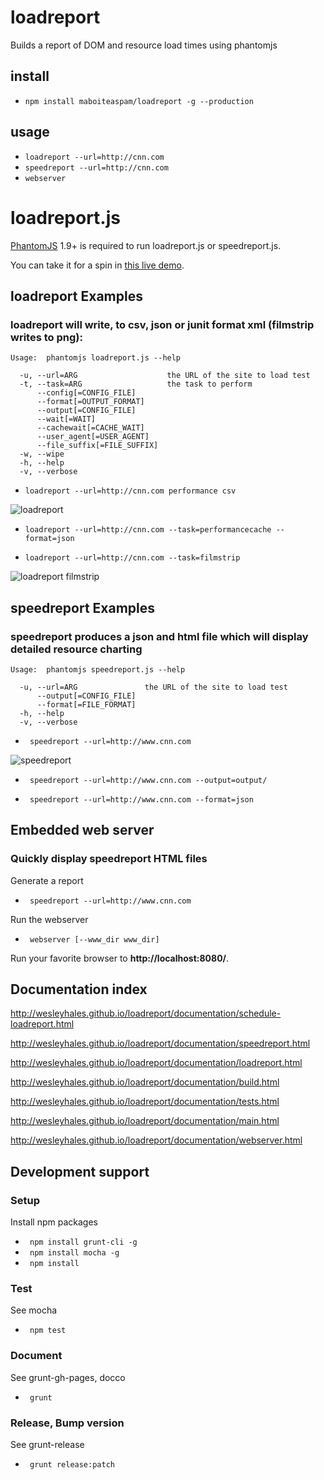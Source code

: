 # loadreport
Builds a report of DOM and resource load times using phantomjs

## install
* ``` npm install maboiteaspam/loadreport -g --production ```

## usage
* ``` loadreport --url=http://cnn.com ```
* ``` speedreport --url=http://cnn.com ```
* ``` webserver ```



# loadreport.js
[PhantomJS](http://www.phantomjs.org/) 1.9+ is required to run loadreport.js or speedreport.js.

You can take it for a spin in [this live demo](http://loadreport.wesleyhales.com/report.html).

## loadreport Examples
### loadreport will write, to csv, json or junit format xml (filmstrip writes to png):

```
Usage:  phantomjs loadreport.js --help

  -u, --url=ARG                    the URL of the site to load test
  -t, --task=ARG                   the task to perform
      --config[=CONFIG_FILE]
      --format[=OUTPUT_FORMAT]
      --output[=CONFIG_FILE]
      --wait[=WAIT]
      --cachewait[=CACHE_WAIT]
      --user_agent[=USER_AGENT]
      --file_suffix[=FILE_SUFFIX]
  -w, --wipe
  -h, --help
  -v, --verbose
```


* ``` loadreport --url=http://cnn.com performance csv ```

![loadreport](https://raw.github.com/maboiteaspam/loadreport/master/doc/readme/cnn-loadreport.png)
    
* ``` loadreport --url=http://cnn.com --task=performancecache --format=json ```
    
* ``` loadreport --url=http://cnn.com --task=filmstrip ```

![loadreport filmstrip](https://raw.github.com/maboiteaspam/loadreport/master/doc/readme/cnn-filmstrip.png)

## speedreport Examples
### speedreport produces a json and html file which will display detailed resource charting

```
Usage:  phantomjs speedreport.js --help

  -u, --url=ARG               the URL of the site to load test
      --output[=CONFIG_FILE]
      --format[=FILE_FORMAT]
  -h, --help
  -v, --verbose
```

* ``` speedreport --url=http://www.cnn.com```

![speedreport](https://raw.github.com/maboiteaspam/loadreport/master/doc/readme/speedreport.png)

* ``` speedreport --url=http://www.cnn.com --output=output/```

* ``` speedreport --url=http://www.cnn.com --format=json```

## Embedded web server
### Quickly display speedreport HTML files

Generate a report

* ``` speedreport --url=http://www.cnn.com```

Run the webserver

* ``` webserver [--www_dir www_dir]```

Run your favorite browser to **http://localhost:8080/**.


## Documentation index

http://wesleyhales.github.io/loadreport/documentation/schedule-loadreport.html

http://wesleyhales.github.io/loadreport/documentation/speedreport.html

http://wesleyhales.github.io/loadreport/documentation/loadreport.html

http://wesleyhales.github.io/loadreport/documentation/build.html

http://wesleyhales.github.io/loadreport/documentation/tests.html

http://wesleyhales.github.io/loadreport/documentation/main.html

http://wesleyhales.github.io/loadreport/documentation/webserver.html

## Development support
### Setup

Install npm packages

* ``` npm install grunt-cli -g```
* ``` npm install mocha -g```
* ``` npm install```

### Test

See mocha

* ``` npm test```

### Document

See grunt-gh-pages, docco

* ``` grunt```

### Release, Bump version

See grunt-release

* ``` grunt release:patch```

